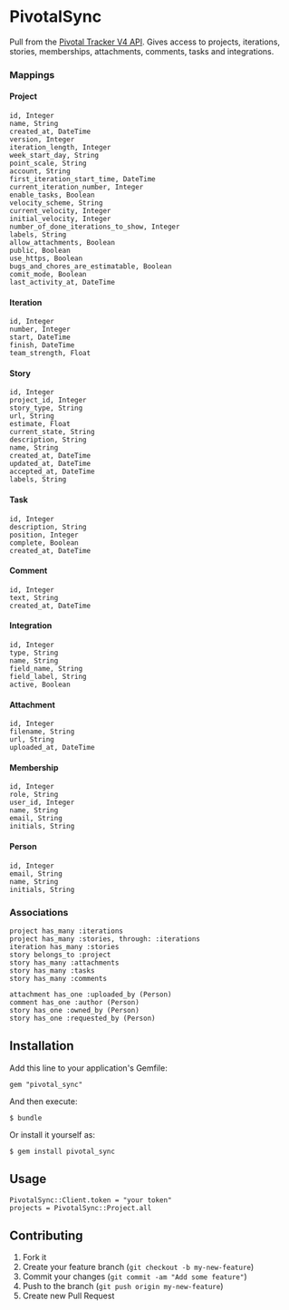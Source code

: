 # PivotalSync

Pull from the [Pivotal Tracker V4 API](https://www.pivotaltracker.com/help/api?version=v4).
Gives access to projects, iterations, stories, memberships, attachments, comments, tasks and integrations.

### Mappings

#### Project
    id, Integer
    name, String
    created_at, DateTime
    version, Integer
    iteration_length, Integer
    week_start_day, String
    point_scale, String
    account, String
    first_iteration_start_time, DateTime
    current_iteration_number, Integer
    enable_tasks, Boolean
    velocity_scheme, String
    current_velocity, Integer
    initial_velocity, Integer
    number_of_done_iterations_to_show, Integer
    labels, String
    allow_attachments, Boolean
    public, Boolean
    use_https, Boolean
    bugs_and_chores_are_estimatable, Boolean
    comit_mode, Boolean
    last_activity_at, DateTime

#### Iteration
    id, Integer
    number, Integer
    start, DateTime
    finish, DateTime
    team_strength, Float

#### Story
    id, Integer
    project_id, Integer
    story_type, String
    url, String
    estimate, Float
    current_state, String
    description, String
    name, String
    created_at, DateTime
    updated_at, DateTime
    accepted_at, DateTime
    labels, String
    
#### Task
    id, Integer
    description, String
    position, Integer
    complete, Boolean
    created_at, DateTime

#### Comment
    id, Integer
    text, String
    created_at, DateTime

#### Integration
    id, Integer
    type, String
    name, String
    field_name, String
    field_label, String
    active, Boolean 

#### Attachment
    id, Integer
    filename, String
    url, String
    uploaded_at, DateTime
    
#### Membership
    id, Integer
    role, String
    user_id, Integer
    name, String
    email, String
    initials, String
    
#### Person
    id, Integer
    email, String
    name, String
    initials, String

### Associations

    project has_many :iterations
    project has_many :stories, through: :iterations
    iteration has_many :stories
    story belongs_to :project
    story has_many :attachments
    story has_many :tasks
    story has_many :comments
    
    attachment has_one :uploaded_by (Person)
    comment has_one :author (Person)
    story has_one :owned_by (Person)
    story has_one :requested_by (Person)
    
## Installation

Add this line to your application's Gemfile:

    gem "pivotal_sync"

And then execute:

    $ bundle

Or install it yourself as:

    $ gem install pivotal_sync

## Usage

    PivotalSync::Client.token = "your token"
    projects = PivotalSync::Project.all

## Contributing

1. Fork it
2. Create your feature branch (`git checkout -b my-new-feature`)
3. Commit your changes (`git commit -am "Add some feature"`)
4. Push to the branch (`git push origin my-new-feature`)
5. Create new Pull Request

